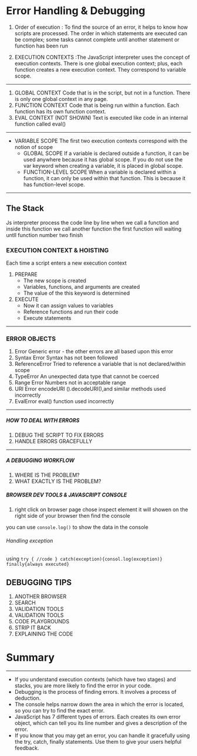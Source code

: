 # Error Handling & Debugging 

1. Order of execution :  To find the source of an error, it helps to know how scripts are processed. The order in which statements are executed can be complex; some tasks cannot complete until another statement or function has been run

2. EXECUTION CONTEXTS :The JavaScript interpreter uses the concept of execution contexts. There is one global execution context; plus, each function creates a new execution context. They correspond to variable scope. 

------------------------------------------------
1. GLOBAL CONTEXT Code that is in the script, but not in a function. There is only one global context in any page.
2. FUNCTION CONTEXT Code that is being run within a function. Each function has its own function context.
3. EVAL CONTEXT (NOT SHOWN) Text is executed like code in an internal function called eval()
---------------------------------------------

* VARIABLE SCOPE The first two execution contexts correspond with the notion of scope
  * GLOBAL SCOPE If a variable is declared outside a function, it can be used anywhere because it has global scope. If you do not use the var keyword when creating a variable, it is placed in global scope.
  * FUNCTION-LEVEL SCOPE When a variable is declared within a function, it can only be used within that function. This is because it has function-level scope.


-------------------------------------------------
## The Stack 
 
Js interpreter process the code line by line 
when we call a function and inside this function we call another function the first function will waiting untll function number two finish 

### EXECUTION CONTEXT & HOISTING
Each time a script enters a new execution context 
1. PREPARE
   * The new scope is created
   * Variables, functions, and arguments are created
   * The value of the this keyword is determined
2. EXECUTE
   * Now it can assign values to variables
   * Reference functions and run their code
   * Execute statements
---------------------------------------------


###  ERROR OBJECTS

1. Error Generic error - the other errors are all based upon this error
2. Syntax Error Syntax has not been followed
3. ReferenceError Tried to reference a variable that is not declared/within scope
4. TypeError An unexpected data type that cannot be coerced
5. Range Error Numbers not in acceptable range
6. URI Error encodeURI ().decodeURI(),and similar methods used incorrectly
7. EvalError eval() function used incorrectly
---------------------------------------------


##### HOW TO DEAL WITH ERRORS
1. DEBUG THE SCRIPT TO FIX ERRORS
2. HANDLE ERRORS GRACEFULLY



-----------------------------------------------------
##### A DEBUGGING WORKFLOW
1. WHERE IS THE PROBLEM?
2. WHAT EXACTLY IS THE PROBLEM?


##### BROWSER DEV TOOLS & JAVASCRIPT CONSOLE
1. right click on browser page chose inspect element it will showen on the right side of your browser  then find the console 



you can use `console.log()` to show the data in the console 



###### Handling exception 
using `try { //code } catch(exception){consol.log(exception)} finally{always executed}`



## DEBUGGING TIPS
1. ANOTHER BROWSER
2. SEARCH
3. VALIDATION TOOLS
4. VALIDATION TOOLS
5. CODE PLAYGROUNDS
6. STRIP IT BACK
7. EXPLAINING THE CODE



# Summary 
------------------------------
* If you understand execution contexts (which have two stages) and stacks, you are more likely to find the error in your code.
* Debugging is the process of finding errors. It involves a process of deduction.
* The console helps narrow down the area in which the error is located, so you can try to find the exact error.
* JavaScript has 7 different types of errors. Each creates its own error object, which can tell you its line number and gives a description of the error.
* If you know that you may get an error, you can handle it gracefully using the try, catch, finally statements. Use them to give your users helpful feedback.

